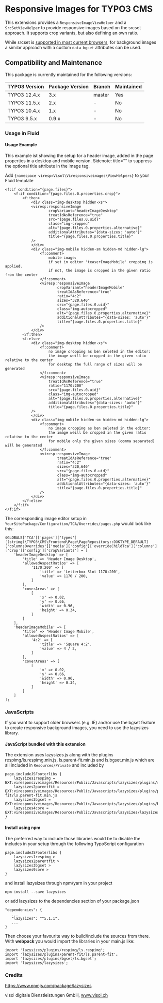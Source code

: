 Responsive Images for TYPO3 CMS
===============================

This extensions provides a `ResponsiveImageViewHelper` and a `SrcSetViewHelper` to provide responsive images based on
the srcset approach. It supports crop variants, but also defining an own ratio.

While srcset is [supported in most current browsers](https://caniuse.com/srcset), for background images a similar approach
with a custom `data-bgset` attributes can be used.

## Compatibility and Maintenance

This package is currently maintained for the following versions:

| TYPO3 Version | Package Version | Branch | Maintained |
|---------------|-----------------|--------|------------|
| TYPO3 12.4.x  | 3.x             | master | Yes        |
| TYPO3 11.5.x  | 2.x             | -      | No         |
| TYPO3 10.4.x  | 1.x             | -      | No         |
| TYPO3 9.5.x   | 0.9.x           | -      | No         |

### Usage in Fluid

#### Usage Example

This example ist showing the setup for a header image, added in the page properties in a desktop and mobile version. Sidenote: title="" to suppress the optional title attribute in the image tag.

Add ```{namespace viresp=Visol\Viresponsiveimages\ViewHelpers}```
to your Fluid template

```
<f:if condition="{page.files}">
    <f:if condition="{page.files.0.properties.crop}">
        <f:then>
            <div class="img-desktop hidden-xs">
            <viresp:responsiveImage
                    cropVariant="headerImageDesktop"
                    treatIdAsReference="true"
                    src="{page.files.0.uid}"
                    class="img-cropped"
                    alt="{page.files.0.properties.alternative}"
                    additionalAttributes="{data-sizes: 'auto'}"
                    title="{page.files.0.properties.title}"
            />
            </div>
            <div class="img-mobile hidden-sm hidden-md hidden-lg">
                <f:comment>
                    mobile image:
                    if set in editor 'teaserImageMobile' cropping is applied.
                    if not, the image is cropped in the given ratio from the center
                </f:comment>
                <viresp:responsiveImage
                        cropVariant="headerImageMobile"
                        treatIdAsReference="true"
                        ratio="4:2"
                        sizes="320,640"
                        src="{page.files.0.uid}"
                        class="img-autocropped"
                        alt="{page.files.0.properties.alternative}"
                        additionalAttributes="{data-sizes: 'auto'}"
                        title="{page.files.0.properties.title}"
                />
            </div>
        </f:then>
        <f:else>
            <div class="img-desktop hidden-xs">
                <f:comment>
                    no image cropping as ben seleted in the editor:
                    the image weill be cropped in the given ratio relative to the center
                    for desktop the full range of sizes will be generated
                </f:comment>
                <viresp:responsiveImage
                    treatIdAsReference="true"
                    ratio="1170:200"
                    src="{page.files.0.uid}"
                    class="img-autocropped"
                    alt="{page.files.0.properties.alternative}"
                    additionalAttributes="{data-sizes: 'auto'}"
                    title="{page.files.0.properties.title}"
            />
            </div>
            <div class="img-mobile hidden-sm hidden-md hidden-lg">
                <f:comment>
                    no image cropping as ben seleted in the editor:
                    the image weill be cropped in the given ratio relative to the center
                    for mobile only the given sizes (comma separated) will be generated
                </f:comment>
                <viresp:responsiveImage
                        treatIdAsReference="true"
                        ratio="4:2"
                        sizes="320,640"
                        src="{page.files.0.uid}"
                        class="img-autocropped"
                        alt="{page.files.0.properties.alternative}"
                        additionalAttributes="{data-sizes: 'auto'}"
                        title="{page.files.0.properties.title}"
                />
            </div>
        </f:else>
    </f:if>
</f:if>
```

The corresponding image editor setup in ```YourSitePackage/Configuration/TCA/Overrides/pages.php``` would look like this:

```
$GLOBALS['TCA']['pages']['types'][(string)\TYPO3\CMS\Frontend\Page\PageRepository::DOKTYPE_DEFAULT]['columnsOverrides']['media']['config']['overrideChildTca']['columns']['crop']['config']['cropVariants'] = [
    'headerImageDesktop' => [
        'title' => 'Header Image Desktop',
        'allowedAspectRatios' => [
            '1170:200' => [
                'title' => 'Letterbox Slot 1170:200',
                'value' => 1170 / 200,
            ]
        ],
        'coverAreas' => [
            [
                'x' => 0.02,
                'y' => 0.66,
                'width' => 0.96,
                'height' => 0.34,
            ]
        ]
    ],
    'headerImageMobile' => [
        'title' => 'Header Image Mobile',
        'allowedAspectRatios' => [
            '4:2' => [
                'title' => 'Square 4:2',
                'value' => 4 / 2,
            ]
        ],
        'coverAreas' => [
            [
                'x' => 0.02,
                'y' => 0.66,
                'width' => 0.96,
                'height' => 0.34,
            ]
        ]
    ]
];
``` 

### JavaScripts

If you want to support older browsers (e.g. IE) and/or use the bgset feature to create responsive background images,
you need to use the lazysizes library.

#### JavaScript bundled with this extension

The extension uses lazysizes.js along with the plugins respimg/ls.respimg.min.js, ls.parent-fit.min.js
and ls.bgset.min.js which are all included in `Resources/Private` and included by

```
page.includeJSFooterlibs {
	lazysizes1respimg = EXT:viresponsiveimages/Resources/Public/Javascripts/lazysizes/plugins/respimg/ls.respimg.min.js
	lazysizes2parentfit = EXT:viresponsiveimages/Resources/Public/Javascripts/lazysizes/plugins/parent-fit/ls.parent-fit.min.js
	lazysizes3bgset = EXT:viresponsiveimages/Resources/Public/Javascripts/lazysizes/plugins/bgset/ls.bgset.min.js
	lazysizes4core = EXT:viresponsiveimages/Resources/Public/Javascripts/lazysizes/lazysizes.min.js
}
```

#### Install using npm

The preferred way to include those libraries would be to disable the includes in your setup through the following
TypoScript configuration

```
page.includeJSFooterlibs {
	lazysizes1respimg >
	lazysizes2parentfit >
	lazysizes3bgset >
	lazysizes9core >
}
```

and install lazysizes through npm/yarn in your project

```
npm install --save lazysizes
```

or add lazysizes to the dependencies section of your package.json

```
"dependencies": {
   ...
   "lazysizes": "^5.1.1",
   ...
}
```

Then choose your favourite way to build/include the sources from there.
With **webpack** you would import the libraries in your main.js like:

```
import 'lazysizes/plugins/respimg/ls.respimg';
import 'lazysizes/plugins/parent-fit/ls.parent-fit';
import 'lazysizes/plugins/bgset/ls.bgset';
import 'lazysizes/lazysizes';
```

### Credits

https://www.npmjs.com/package/lazysizes

visol digitale Dienstleistungen GmbH, www.visol.ch
